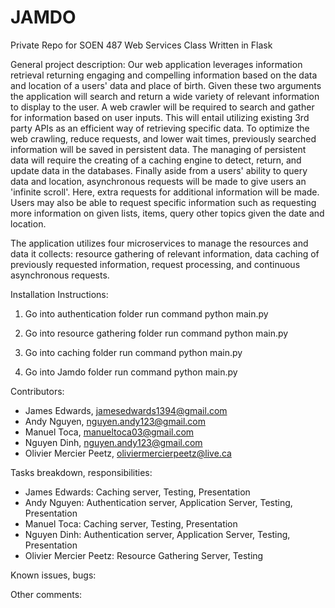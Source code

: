 # JAMDO
Private Repo for SOEN 487 Web Services Class Written in Flask

General project description:
Our web application leverages information retrieval returning engaging and compelling information based on the data and location of a users' data and place of birth. Given these two arguments the application will search and return a wide variety of relevant information to display to the user. A web crawler will be required to search and gather for information based on user inputs. This will entail utilizing existing 3rd party APIs as an efficient way of retrieving specific data. To optimize the web crawling, reduce requests, and lower wait times, previously searched information will be saved in persistent data. The managing of persistent data will require the creating of a caching engine to detect, return, and update data in the databases. Finally aside from a users' ability to query data and location, asynchronous requests will be made to give users an 'infinite scroll'. Here, extra requests for additional information will be made. Users may also be able to request specific information such as requesting more information on given lists, items, query other topics given the date and location.

The application utilizes four microservices to manage the resources and data it collects: resource gathering of relevant information, data caching of previously requested information, request processing, and continuous asynchronous requests.


Installation Instructions:
1. Go into authentication folder
   run command
   python main.py
  
2. Go into resource gathering folder
   run command
   python main.py
  
3. Go into caching folder
   run command
   python main.py
  
4. Go into Jamdo folder
   run command
   python main.py


Contributors:
- James Edwards, jamesedwards1394@gmail.com
- Andy Nguyen, nguyen.andy123@gmail.com
- Manuel Toca, manueltoca03@gmail.com
- Nguyen Dinh, nguyen.andy123@gmail.com
- Olivier Mercier Peetz, oliviermercierpeetz@live.ca


Tasks breakdown, responsibilities:
- James Edwards: Caching server, Testing, Presentation
- Andy Nguyen: Authentication server, Application Server, Testing, Presentation
- Manuel Toca: Caching server, Testing, Presentation
- Nguyen Dinh: Authentication server, Application Server, Testing, Presentation
- Olivier Mercier Peetz: Resource Gathering Server, Testing


Known issues, bugs:



Other comments:





